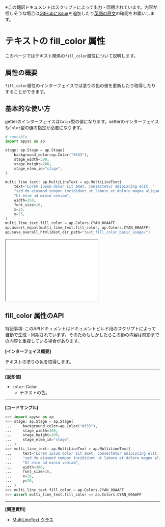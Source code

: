 <span class="inconspicuous-txt">※この翻訳ドキュメントはスクリプトによって出力・同期されています。内容が怪しそうな場合は<a href="https://github.com/simon-ritchie/apysc/issues" target="_blank">GitHubにissue</a>を追加したり[英語の原文](https://simon-ritchie.github.io/apysc/en/text_fill_color.html)の確認をお願いします。</span>

# テキストの fill_color 属性

このページではテキスト関係の`fill_color`属性について説明します。

## 属性の概要

`fill_color`属性のインターフェイスでは塗りの色の値を更新したり取得したりすることができます。

## 基本的な使い方

getterのインターフェイスは`Color`型の値になります。setterのインターフェイスも`Color`型の値の指定が必要になります。

```py
# runnable
import apysc as ap

stage: ap.Stage = ap.Stage(
    background_color=ap.Color("#333"),
    stage_width=300,
    stage_height=200,
    stage_elem_id="stage",
)

multi_line_text: ap.MultiLineText = ap.MultiLineText(
    text="Lorem ipsum dolor sit amet, consectetur adipiscing elit, "
    "sed do eiusmod tempor incididunt ut labore et dolore magna aliqua. "
    "Ut enim ad minim veniam",
    width=250,
    font_size=16,
    x=25,
    y=25,
)
multi_line_text.fill_color = ap.Colors.CYAN_00AAFF
ap.assert_equal(multi_line_text.fill_color, ap.Colors.CYAN_00AAFF)
ap.save_overall_html(dest_dir_path="text_fill_color_basic_usage/")
```

<iframe src="static/text_fill_color_basic_usage/index.html" width="300" height="200"></iframe>

## fill_color 属性のAPI

<span class="inconspicuous-txt">特記事項: このAPIドキュメントはドキュメントビルド用のスクリプトによって自動で生成・同期されています。そのためもしかしたらこの節の内容は前節までの内容と重複している場合があります。</span>

**[インターフェイス概要]**

テキストの塗りの色を取得します。<hr>

**[返却値]**

- `color`: Color
  - テキストの色。

<hr>

**[コードサンプル]**

```py
>>> import apysc as ap
>>> stage: ap.Stage = ap.Stage(
...     background_color=ap.Color("#333"),
...     stage_width=300,
...     stage_height=100,
...     stage_elem_id="stage",
... )
>>> multi_line_text: ap.MultiLineText = ap.MultiLineText(
...     text="Lorem ipsum dolor sit amet, consectetur adipiscing elit, "
...     "sed do eiusmod tempor incididunt ut labore et dolore magna aliqua. "
...     "Ut enim ad minim veniam",
...     width=300,
...     font_size=16,
...     x=20,
...     y=20,
... )
>>> multi_line_text.fill_color = ap.Colors.CYAN_00AAFF
>>> assert multi_line_text.fill_color == ap.Colors.CYAN_00AAFF
```

<hr>

**[関連資料]**

- [MultiLineText クラス](https://simon-ritchie.github.io/apysc/jp/jp_multi_line_text.html)